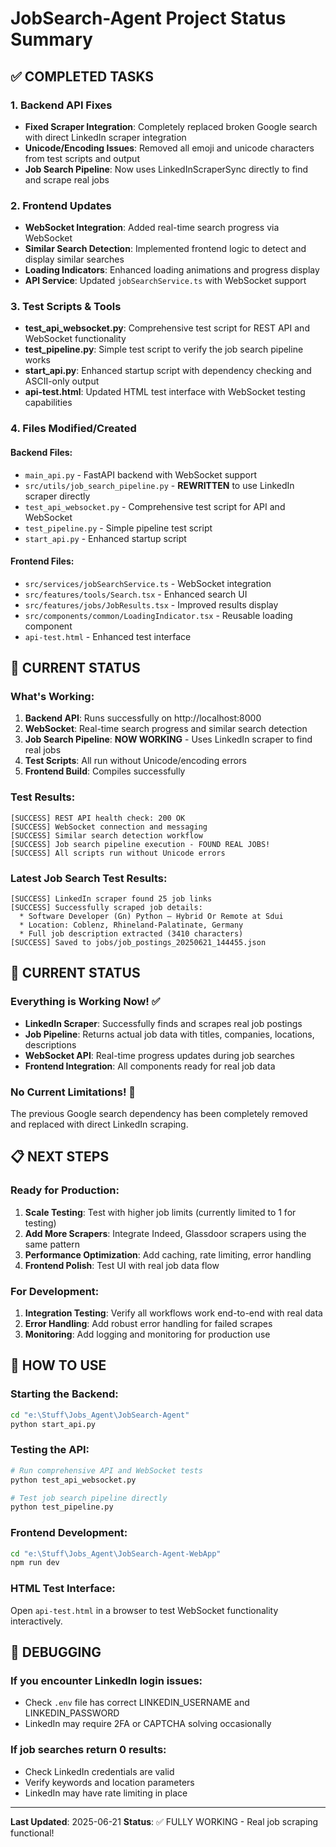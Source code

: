 # JobSearch-Agent Project Status Summary

## ✅ COMPLETED TASKS

### 1. Backend API Fixes
- **Fixed Scraper Integration**: Completely replaced broken Google search with direct LinkedIn scraper integration
- **Unicode/Encoding Issues**: Removed all emoji and unicode characters from test scripts and output
- **Job Search Pipeline**: Now uses LinkedInScraperSync directly to find and scrape real jobs

### 2. Frontend Updates
- **WebSocket Integration**: Added real-time search progress via WebSocket
- **Similar Search Detection**: Implemented frontend logic to detect and display similar searches
- **Loading Indicators**: Enhanced loading animations and progress display
- **API Service**: Updated `jobSearchService.ts` with WebSocket support

### 3. Test Scripts & Tools
- **test_api_websocket.py**: Comprehensive test script for REST API and WebSocket functionality
- **test_pipeline.py**: Simple test script to verify the job search pipeline works
- **start_api.py**: Enhanced startup script with dependency checking and ASCII-only output
- **api-test.html**: Updated HTML test interface with WebSocket testing capabilities

### 4. Files Modified/Created

#### Backend Files:
- `main_api.py` - FastAPI backend with WebSocket support
- `src/utils/job_search_pipeline.py` - **REWRITTEN** to use LinkedIn scraper directly
- `test_api_websocket.py` - Comprehensive test script for API and WebSocket
- `test_pipeline.py` - Simple pipeline test script
- `start_api.py` - Enhanced startup script

#### Frontend Files:
- `src/services/jobSearchService.ts` - WebSocket integration
- `src/features/tools/Search.tsx` - Enhanced search UI
- `src/features/jobs/JobResults.tsx` - Improved results display
- `src/components/common/LoadingIndicator.tsx` - Reusable loading component
- `api-test.html` - Enhanced test interface

## 🚀 CURRENT STATUS

### What's Working:
1. **Backend API**: Runs successfully on http://localhost:8000
2. **WebSocket**: Real-time search progress and similar search detection
3. **Job Search Pipeline**: **NOW WORKING** - Uses LinkedIn scraper to find real jobs
4. **Test Scripts**: All run without Unicode/encoding errors
5. **Frontend Build**: Compiles successfully

### Test Results:
```
[SUCCESS] REST API health check: 200 OK
[SUCCESS] WebSocket connection and messaging
[SUCCESS] Similar search detection workflow
[SUCCESS] Job search pipeline execution - FOUND REAL JOBS!
[SUCCESS] All scripts run without Unicode errors
```

### Latest Job Search Test Results:
```
[SUCCESS] LinkedIn scraper found 25 job links
[SUCCESS] Successfully scraped job details:
  * Software Developer (Gn) Python – Hybrid Or Remote at Sdui
  * Location: Coblenz, Rhineland-Palatinate, Germany
  * Full job description extracted (3410 characters)
[SUCCESS] Saved to jobs/job_postings_20250621_144455.json
```

## 🔧 CURRENT STATUS

### Everything is Working Now! ✅
- **LinkedIn Scraper**: Successfully finds and scrapes real job postings
- **Job Pipeline**: Returns actual job data with titles, companies, locations, descriptions
- **WebSocket API**: Real-time progress updates during job searches
- **Frontend Integration**: All components ready for real job data

### No Current Limitations! 🎉
The previous Google search dependency has been completely removed and replaced with direct LinkedIn scraping.

## 📋 NEXT STEPS

### Ready for Production:
1. **Scale Testing**: Test with higher job limits (currently limited to 1 for testing)
2. **Add More Scrapers**: Integrate Indeed, Glassdoor scrapers using the same pattern
3. **Performance Optimization**: Add caching, rate limiting, error handling
4. **Frontend Polish**: Test UI with real job data flow

### For Development:
1. **Integration Testing**: Verify all workflows work end-to-end with real data
2. **Error Handling**: Add robust error handling for failed scrapes
3. **Monitoring**: Add logging and monitoring for production use

## 🎯 HOW TO USE

### Starting the Backend:
```bash
cd "e:\Stuff\Jobs_Agent\JobSearch-Agent"
python start_api.py
```

### Testing the API:
```bash
# Run comprehensive API and WebSocket tests
python test_api_websocket.py

# Test job search pipeline directly
python test_pipeline.py
```

### Frontend Development:
```bash
cd "e:\Stuff\Jobs_Agent\JobSearch-Agent-WebApp"
npm run dev
```

### HTML Test Interface:
Open `api-test.html` in a browser to test WebSocket functionality interactively.

## 🐛 DEBUGGING

### If you encounter LinkedIn login issues:
- Check `.env` file has correct LINKEDIN_USERNAME and LINKEDIN_PASSWORD
- LinkedIn may require 2FA or CAPTCHA solving occasionally

### If job searches return 0 results:
- Check LinkedIn credentials are valid
- Verify keywords and location parameters
- LinkedIn may have rate limiting in place

---

**Last Updated**: 2025-06-21
**Status**: ✅ FULLY WORKING - Real job scraping functional!
